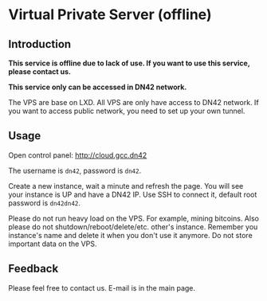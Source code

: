 # Virtual Private Server \(offline\)

## Introduction

**This service is offline due to lack of use. If you want to use this service, please contact us.**

**This service only can be accessed in DN42 network.**

The VPS are base on LXD. All VPS are only have access to DN42 network. If you want to access public network, you need to set up your own tunnel.

## Usage

Open control panel: http://cloud.gcc.dn42

The username is `dn42`, password is `dn42`.

Create a new instance, wait a minute and refresh the page. You will see your instance is UP and have a DN42 IP. Use SSH to connect it, default root password is `dn42dn42`.

Please do not run heavy load on the VPS. For example, mining bitcoins. Also please do not shutdown/reboot/delete/etc. other's instance. Remember you instance's name and delete it when you don't use it anymore. Do not store important data on the VPS.

## Feedback

Please feel free to contact us. E-mail is in the main page.

